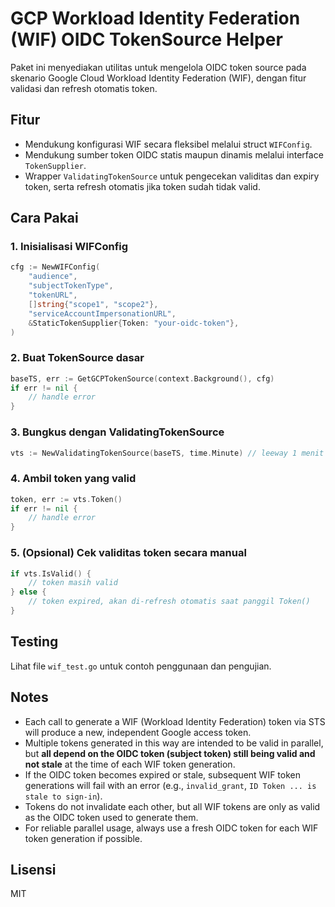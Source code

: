 # GCP Workload Identity Federation (WIF) OIDC TokenSource Helper

Paket ini menyediakan utilitas untuk mengelola OIDC token source pada skenario Google Cloud Workload Identity Federation (WIF), dengan fitur validasi dan refresh otomatis token.

## Fitur
- Mendukung konfigurasi WIF secara fleksibel melalui struct `WIFConfig`.
- Mendukung sumber token OIDC statis maupun dinamis melalui interface `TokenSupplier`.
- Wrapper `ValidatingTokenSource` untuk pengecekan validitas dan expiry token, serta refresh otomatis jika token sudah tidak valid.

## Cara Pakai

### 1. Inisialisasi WIFConfig
```go
cfg := NewWIFConfig(
    "audience",
    "subjectTokenType",
    "tokenURL",
    []string{"scope1", "scope2"},
    "serviceAccountImpersonationURL",
    &StaticTokenSupplier{Token: "your-oidc-token"},
)
```

### 2. Buat TokenSource dasar
```go
baseTS, err := GetGCPTokenSource(context.Background(), cfg)
if err != nil {
    // handle error
}
```

### 3. Bungkus dengan ValidatingTokenSource
```go
vts := NewValidatingTokenSource(baseTS, time.Minute) // leeway 1 menit
```

### 4. Ambil token yang valid
```go
token, err := vts.Token()
if err != nil {
    // handle error
}
```

### 5. (Opsional) Cek validitas token secara manual
```go
if vts.IsValid() {
    // token masih valid
} else {
    // token expired, akan di-refresh otomatis saat panggil Token()
}
```

## Testing
Lihat file `wif_test.go` untuk contoh penggunaan dan pengujian.

## Notes
- Each call to generate a WIF (Workload Identity Federation) token via STS will produce a new, independent Google access token.
- Multiple tokens generated in this way are intended to be valid in parallel, but **all depend on the OIDC token (subject token) still being valid and not stale** at the time of each WIF token generation.
- If the OIDC token becomes expired or stale, subsequent WIF token generations will fail with an error (e.g., `invalid_grant`, `ID Token ... is stale to sign-in`).
- Tokens do not invalidate each other, but all WIF tokens are only as valid as the OIDC token used to generate them.
- For reliable parallel usage, always use a fresh OIDC token for each WIF token generation if possible.

## Lisensi
MIT
